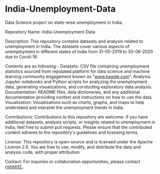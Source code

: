 # India-Unemployment-Data
Data Science project on state-wise unemployment in India. 

Repository Name: India-Unemployment-Data

Description:
This repository contains datasets and analysis related to unemployment in India. The datasets cover various aspects of unemployment in different states of India from 31-05-2019 to 30-06-2020 due to Covid-19.

Contents are as following:-
Datasets: CSV file containing unemployment statistics sourced from reputated platform for data science and machine learning community engagement known as "www.kaggle.com".
Analysis: Jupyter notebooks and Python scripts for analyzing the unemployment data, generating visualizations, and conducting exploratory data analysis.
Documentation: README files, data dictionaries, and any additional documentation providing context and instructions on how to use the data.
Visualization: Visualizations such as charts, graphs, and maps to help understand and interpret the unemployment trends in India.

Contributions: Contributions to this repository are welcome. If you have additional datasets, analysis scripts, or insights related to unemployment in India, feel free to submit pull requests. Please ensure that the contributed content adheres to the repository's guidelines and licensing terms.

License: This repository is open-source and is licensed under the Apache License 2.0. You are free to use, modify, and distribute the data and analysis code, with proper attribution.

Contact: For inquiries or collaboration opportunities, please contact [rishhh12 ](https://github.com/rishhh12).
